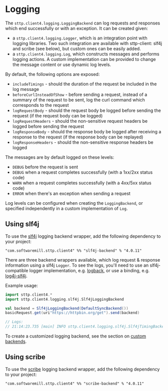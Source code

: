 # Logging 

The `sttp.client4.logging.LoggingBackend` can log requests and responses which end successfully or with an exception. It can be created given:

* a `sttp.client4.logging.Logger`, which is an integration point with logging libraries. Two such integration are available with sttp-client: slf4j and scribe (see below), but custom ones can be easily added.
* a `sttp.client4.logging.Log`, which constructs messages and performs logging actions. A custom implementation can be provided to change the message content or use dynamic log levels.

By default, the following options are exposed:

* `includeTimings` - should the duration of the request be included in the log message
* `beforeCurlInsteadOfShow` - before sending a request, instead of a summary of the request to be sent, log the curl command which corresponds to the request
* `logRequestBody` - should the request body be logged before sending the request (if the request body can be logged)
* `logRequestHeaders` - should the non-sensitive request headers be logged before sending the request 
* `logResponseBody` - should the response body be logged after receiving a response to the request (if the response body can be replayed)  
* `logResponseHeaders` - should the non-sensitive response headers be logged  

The messages are by default logged on these levels:

* `DEBUG` before the request is sent
* `DEBUG` when a request completes successfully (with a 1xx/2xx status code)
* `WARN` when a request completes successfully (with a 4xx/5xx status code)
* `ERROR` when there's an exception when sending a request

Log levels can be configured when creating the `LoggingBackend`, or specified independently in a custom implementation of `Log`.

## Using slf4j

To use the [slf4j](http://www.slf4j.org) logging backend wrapper, add the following dependency to your project:

```
"com.softwaremill.sttp.client4" %% "slf4j-backend" % "4.0.11"
``` 

There are three backend wrappers available, which log request & response information using a slf4j `Logger`. To see the logs, you'll need to use an slf4j-compatible logger implementation, e.g.  [logback](http://logback.qos.ch), or use a binding, e.g. [log4j-slf4j](https://logging.apache.org/log4j/2.x/log4j-slf4j-impl.html).

Example usage:

```scala
import sttp.client4.*
import sttp.client4.logging.slf4j.Slf4jLoggingBackend

val backend = Slf4jLoggingBackend(DefaultSyncBackend())
basicRequest.get(uri"https://httpbin.org/get").send(backend)

// Logs:
// 21:14:23.735 [main] INFO sttp.client4.logging.slf4j.Slf4jTimingBackend - Request: GET https://httpbin.org/get, took: 0.795s, response: 200
```

To create a customized logging backend, see the section on [custom backends](custom.md).

## Using scribe

To use the [scribe](https://github.com/outr/scribe) logging backend wrapper, add the following dependency to your project:

```
"com.softwaremill.sttp.client4" %% "scribe-backend" % "4.0.11"
``` 